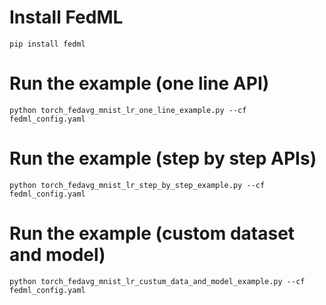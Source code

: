 # Install FedML
```
pip install fedml
```

# Run the example (one line API)
```
python torch_fedavg_mnist_lr_one_line_example.py --cf fedml_config.yaml
```

# Run the example (step by step APIs)
```
python torch_fedavg_mnist_lr_step_by_step_example.py --cf fedml_config.yaml
```

# Run the example (custom dataset and model)
```
python torch_fedavg_mnist_lr_custum_data_and_model_example.py --cf fedml_config.yaml
```